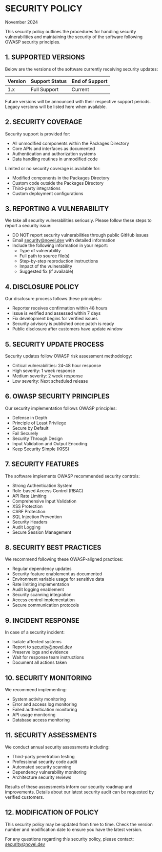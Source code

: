# SECURITY POLICY
November 2024

This security policy outlines the procedures for handling security vulnerabilities
and maintaining the security of the software following OWASP security principles.

## 1. SUPPORTED VERSIONS

Below are the versions of the software currently receiving security updates:

| Version | Support Status    | End of Support    |
|---------|------------------|-------------------|
| 1.x     | Full Support     | Current           |

Future versions will be announced with their respective support periods.
Legacy versions will be listed here when available.

## 2. SECURITY COVERAGE

Security support is provided for:

* All unmodified components within the Packages Directory
* Core APIs and interfaces as documented
* Authentication and authorization systems
* Data handling routines in unmodified code

Limited or no security coverage is available for:

* Modified components in the Packages Directory
* Custom code outside the Packages Directory
* Third-party integrations
* Custom deployment configurations

## 3. REPORTING A VULNERABILITY

We take all security vulnerabilities seriously. Please follow these steps to
report a security issue:

* DO NOT report security vulnerabilities through public GitHub issues
* Email security@novel.dev with detailed information
* Include the following information in your report:
    * Type of vulnerability
    * Full path to source file(s)
    * Step-by-step reproduction instructions
    * Impact of the vulnerability
    * Suggested fix (if available)

## 4. DISCLOSURE POLICY

Our disclosure process follows these principles:

* Reporter receives confirmation within 48 hours
* Issue is verified and assessed within 7 days
* Fix development begins for verified issues
* Security advisory is published once patch is ready
* Public disclosure after customers have update window

## 5. SECURITY UPDATE PROCESS

Security updates follow OWASP risk assessment methodology:

* Critical vulnerabilities: 24-48 hour response
* High severity: 1 week response
* Medium severity: 2 week response
* Low severity: Next scheduled release

## 6. OWASP SECURITY PRINCIPLES

Our security implementation follows OWASP principles:

* Defense in Depth
* Principle of Least Privilege
* Secure by Default
* Fail Securely
* Security Through Design
* Input Validation and Output Encoding
* Keep Security Simple (KISS)

## 7. SECURITY FEATURES

The software implements OWASP recommended security controls:

* Strong Authentication System
* Role-based Access Control (RBAC)
* API Rate Limiting
* Comprehensive Input Validation
* XSS Protection
* CSRF Protection
* SQL Injection Prevention
* Security Headers
* Audit Logging
* Secure Session Management

## 8. SECURITY BEST PRACTICES

We recommend following these OWASP-aligned practices:

* Regular dependency updates
* Security feature enablement as documented
* Environment variable usage for sensitive data
* Rate limiting implementation
* Audit logging enablement
* Security scanning integration
* Access control implementation
* Secure communication protocols

## 9. INCIDENT RESPONSE

In case of a security incident:

* Isolate affected systems
* Report to security@novel.dev
* Preserve logs and evidence
* Wait for response team instructions
* Document all actions taken

## 10. SECURITY MONITORING

We recommend implementing:

* System activity monitoring
* Error and access log monitoring
* Failed authentication monitoring
* API usage monitoring
* Database access monitoring

## 11. SECURITY ASSESSMENTS

We conduct annual security assessments including:

* Third-party penetration testing
* Professional security code audit
* Automated security scanning
* Dependency vulnerability monitoring
* Architecture security reviews

Results of these assessments inform our security roadmap and improvements.
Details about our latest security audit can be requested by verified customers.

## 12. MODIFICATION OF POLICY

This security policy may be updated from time to time. Check the version
number and modification date to ensure you have the latest version.

For any questions regarding this security policy, please contact:
security@novel.dev
